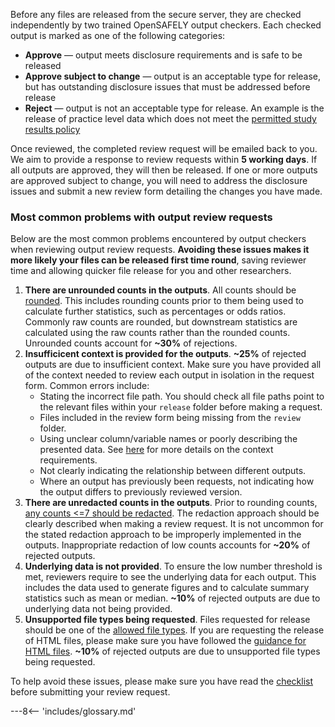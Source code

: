 Before any files are released from the secure server, they are checked independently by two trained OpenSAFELY output checkers. Each checked output is marked as one of the following categories:

* **Approve** — output meets disclosure requirements and is safe to be released
* **Approve subject to change** — output is an acceptable type for release, but has outstanding disclosure issues that must be addressed before release
* **Reject** — output is not an acceptable type for release. An example is the release of practice level data which does not meet the [permitted study results policy](https://www.opensafely.org/policies-for-researchers/#permitted-study-results-policy)

Once reviewed, the completed review request will be emailed back to you. We aim to provide a response to review requests within **5 working days**. If all outputs are approved, they will then be released. If one or more outputs are approved subject to change, you will need to address the disclosure issues and submit a new review form detailing the changes you have made.

### Most common problems with output review requests

Below are the most common problems encountered by output checkers when reviewing output review requests. **Avoiding these issues makes it more likely your files can be released first time round**, saving reviewer time and allowing quicker file release for you and other researchers.

1. **There are unrounded counts in the outputs**. All counts should be [rounded](#rounding-counts). This includes rounding counts prior to them being used to calculate further statistics, such as percentages or odds ratios. Commonly raw counts are rounded, but downstream statistics are calculated using the raw counts rather than the rounded counts. Unrounded counts account for **~30%** of rejections.
2. **Insufficicent context is provided for the outputs**. **~25%** of rejected outputs are due to insufficient context. Make sure you have provided all of the context needed to review each output in isolation in the request form. Common errors include:
    * Stating the incorrect file path. You should check all file paths point to the relevant files within your `release` folder before making a request.
    * Files included in the review form being missing from the `review` folder.
    * Using unclear column/variable names or poorly describing the presented data. See [here](#context-requirements) for more details on the context requirements.
    * Not clearly indicating the relationship between different outputs.
    * Where an output has previously been requests, not indicating how the output differs to previously reviewed version.
3. **There are unredacted counts in the outputs**. Prior to rounding counts, [any counts <=7 should be redacted](#redacting-counts-less-than-or-equal-to-7). The redaction approach should be clearly described when making a review request. It is not uncommon for the stated redaction approach to be improperly implemented in the outputs. Inappropriate redaction of low counts accounts for **~20%** of rejected outputs.
4. **Underlying data is not provided**. To ensure the low number threshold is met, reviewers require to see the underlying data for each output. This includes the data used to generate figures and to calculate summary statistics such as mean or median. **~10%** of rejected outputs are due to underlying data not being provided.
5. **Unsupported file types being requested**. Files requested for release should be one of the [allowed file types](#allowed-file-types). If you are requesting the release of HTML files, please make sure you have followed the [guidance for HTML files](#allowed-file-types). **~10%** of rejected outputs are due to unsupported file types being requested.

To help avoid these issues, please make sure you have read the [checklist](#checklist) before submitting your review request.


---8<-- 'includes/glossary.md'
